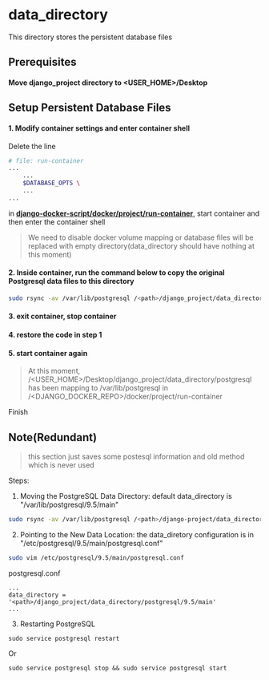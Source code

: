 # data_directory
This directory stores the persistent database files

## Prerequisites
#### Move django_project directory to <USER_HOME>/Desktop

## Setup Persistent Database Files
#### 1. Modify container settings and enter container shell
Delete the line
```sh
# file: run-container
...
    ...
    $DATABASE_OPTS \
    ...
...

```
in **[django-docker-script/docker/project/run-container](https://github.com/ArthurWuTW/django-docker-script/blob/master/docker/project/run-container)**, start container and then enter the container shell
> We need to disable docker volume mapping or database files will be replaced with empty directory(data_directory should have nothing at this moment)

#### 2. Inside container, run the command below to copy the original Postgresql data files to this directory

```sh
sudo rsync -av /var/lib/postgresql /<path>/django_project/data_directory
```
#### 3. exit container, stop container
#### 4. restore the code in step 1
#### 5. start container again
> At this moment, /<USER_HOME>/Desktop/django_project/data_directory/postgresql has been mapping to /var/lib/postgresql in /<DJANGO_DOCKER_REPO>/docker/project/run-container

Finish

## Note(Redundant)
> this section just saves some postesql information and old method which is never used

Steps:
1. Moving the PostgreSQL Data Directory: default data_directory is "/var/lib/postgresql/9.5/main"
```sh
sudo rsync -av /var/lib/postgresql /<path>/django-project/data_directory
```
2. Pointing to the New Data Location: the data_diretory configuration is in "/etc/postgresql/9.5/main/postgresql.conf"
```sh
sudo vim /etc/postgresql/9.5/main/postgresql.conf
```

postgresql.conf
```
...
data_directory = '<path>/django_project/data_directory/postgresql/9.5/main'
...
```

3. Restarting PostgreSQL
```
sudo service postgresql restart
```
Or
```
sudo service postgresql stop && sudo service postgresql start
```
